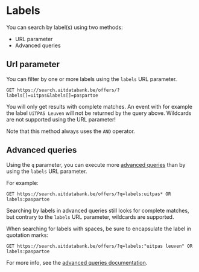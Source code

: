 # Labels

You can search by label\(s\) using two methods:

* URL parameter
* Advanced queries

## Url parameter

You can filter by one or more labels using the `labels` URL parameter.

```
GET https://search.uitdatabank.be/offers/?labels[]=uitpas&labels[]=paspartoe
```

You will only get results with complete matches. An event with for example the label `UiTPAS Leuven` will not be returned by the query above. Wildcards are not supported using the URL parameter!

Note that this method always uses the `AND` operator.

## Advanced queries

Using the `q` parameter, you can execute more [advanced queries](/reference/advanced-queries.md) than by using the `labels` URL parameter.

For example:

```
GET https://search.uitdatabank.be/offers/?q=labels:uitpas* OR labels:paspartoe
```

Searching by labels in advanced queries still looks for complete matches, but contrary to the `labels` URL parameter, wildcards are supported.

When searching for labels with spaces, be sure to encapsulate the label in quotation marks:

```
GET https://search.uitdatabank.be/offers/?q=labels:"uitpas leuven" OR labels:paspartoe
```

For more info, see the [advanced queries documentation](/reference/advanced-queries.md).